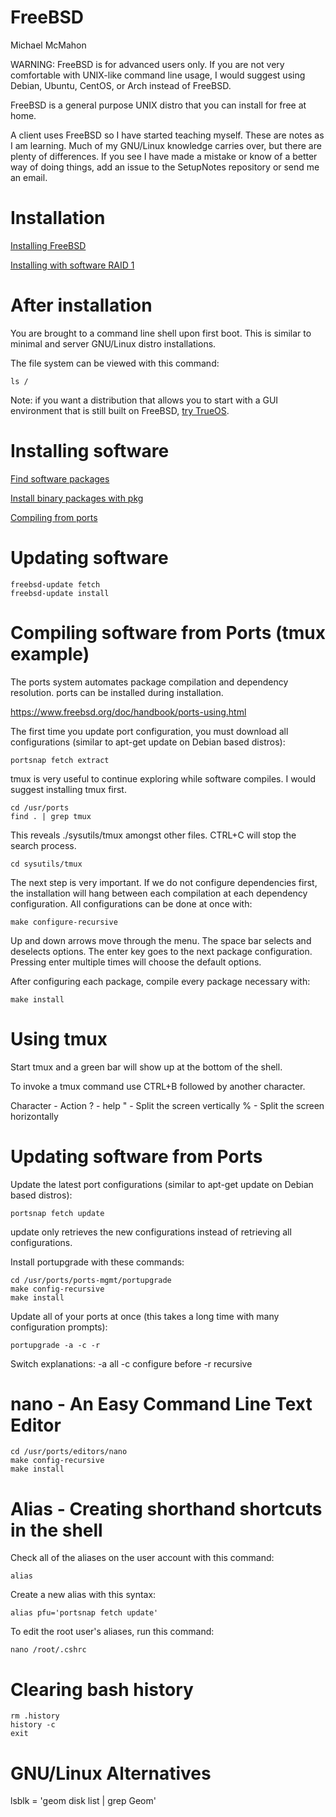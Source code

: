 # FreeBSD

Michael McMahon

WARNING: FreeBSD is for advanced users only.  If you are not very comfortable with UNIX-like command line usage, I would suggest using Debian, Ubuntu, CentOS, or Arch instead of FreeBSD.

FreeBSD is a general purpose UNIX distro that you can install for free at home.

A client uses FreeBSD so I have started teaching myself.  These are notes as I am learning.  Much of my GNU/Linux knowledge carries over, but there are plenty of differences.  If you see I have made a mistake or know of a better way of doing things, add an issue to the SetupNotes repository or send me an email.

# Installation

[Installing FreeBSD](https://www.freebsd.org/doc/handbook/bsdinstall.html)

[Installing with software RAID 1](https://www.ateamsystems.com/tech-blog/installing-freebsd-9-gmirror-gpt-partitions-raid-1/)

# After installation

You are brought to a command line shell upon first boot.  This is similar to minimal and server GNU/Linux distro installations.

The file system can be viewed with this command:

```
ls /
```

Note: if you want a distribution that allows you to start with a GUI environment that is still built on FreeBSD, <a href="https://www.trueos.org/downloads/">try TrueOS</a>.

# Installing software

[Find software packages](https://www.freebsd.org/doc/handbook/ports-finding-applications.html)

[Install binary packages with pkg](https://www.freebsd.org/doc/handbook/pkgng-intro.html)

[Compiling from ports](https://www.freebsd.org/doc/handbook/ports-using.html)

# Updating software

```
freebsd-update fetch
freebsd-update install
```

# Compiling software from Ports (tmux example)

The ports system automates package compilation and dependency resolution.  ports can be installed during installation.

https://www.freebsd.org/doc/handbook/ports-using.html

The first time you update port configuration, you must download all configurations (similar to apt-get update on Debian based distros):

```
portsnap fetch extract
```

tmux is very useful to continue exploring while software compiles.  I would suggest installing tmux first.

```
cd /usr/ports
find . | grep tmux
```

This reveals ./sysutils/tmux amongst other files.  CTRL+C will stop the search process.

```
cd sysutils/tmux
```

The next step is very important.  If we do not configure dependencies first, the installation will hang between each compilation at each dependency configuration.  All configurations can be done at once with:

```
make configure-recursive
```

Up and down arrows move through the menu.  The space bar selects and deselects options.  The enter key goes to the next package configuration.  Pressing enter multiple times will choose the default options.

After configuring each package, compile every package necessary with:

```
make install
```

# Using tmux

Start tmux and a green bar will show up at the bottom of the shell.

To invoke a tmux command use CTRL+B followed by another character.

Character   -   Action
?   -   help
"   -   Split the screen vertically
%   -   Split the screen horizontally

# Updating software from Ports

Update the latest port configurations (similar to apt-get update on Debian based distros):

```
portsnap fetch update
```

update only retrieves the new configurations instead of retrieving all configurations.

Install portupgrade with these commands:

```
cd /usr/ports/ports-mgmt/portupgrade
make config-recursive
make install
```

Update all of your ports at once (this takes a long time with many configuration prompts):

```
portupgrade -a -c -r
```

Switch explanations: -a all -c configure before -r recursive

# nano - An Easy Command Line Text Editor

```
cd /usr/ports/editors/nano
make config-recursive
make install
```

# Alias - Creating shorthand shortcuts in the shell

Check all of the aliases on the user account with this command:

```
alias
```

Create a new alias with this syntax:

```
alias pfu='portsnap fetch update'
```

To edit the root user's aliases, run this command:

```
nano /root/.cshrc
```

# Clearing bash history

```
rm .history
history -c
exit
```

# GNU/Linux Alternatives

lsblk = 'geom disk list | grep Geom'
